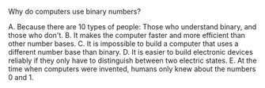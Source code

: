 
Why do computers use binary numbers?

 A. Because there are 10 types of people: Those who understand binary, and those who don't.
 B. It makes the computer faster and more efficient than other number bases.
 C. It is impossible to build a computer that uses a different number base than binary.
 D. It is easier to build electronic devices reliably if they only have to distinguish between two electric states.
 E. At the time when computers were invented, humans only knew about the numbers 0 and 1.